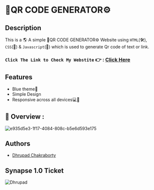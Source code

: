# 🔧QR CODE GENERATOR⚙️

## Description
This is a 🌎 A simple 🔧QR CODE GENERATOR⚙️ Website using `HTML`(🛠️), `CSS`(🎨) & `Javascript`(🧠) which is used to generate Qr code of text or link.


### `Click The Link to Check My Webstite` 👉 : [Click Here](https://dhrupad-qrcodegenerator.netlify.app/)

## Features
- Blue theme🔵
- Simple Design
- Responsive across all devices💻📱

## 🔮 Overview :
![e935d5e3-1f17-4084-808c-b5e6d593e175](https://user-images.githubusercontent.com/91726340/178038801-ff99e7e4-c064-4aa1-81a3-c9dfecf4e5cb.gif)

## Authors

* [Dhrupad Chakraborty](https://github.com/dhrupad17)

## Synapse 1.0 Ticket

![Dhrupad](https://user-images.githubusercontent.com/91726340/211203653-48a1b4d7-c88e-4090-a59d-fd7e59dbe98d.png)
